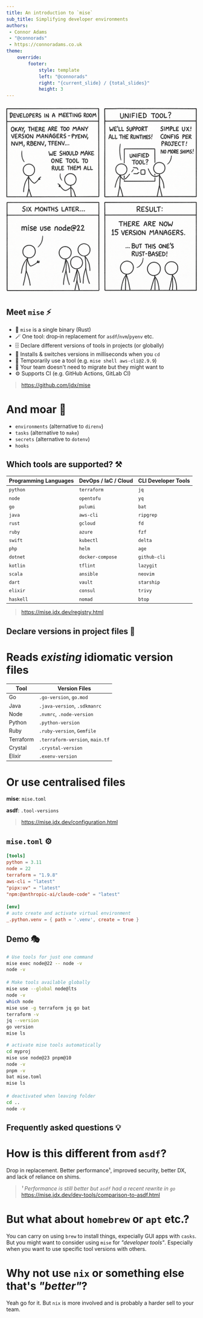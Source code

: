 ```yaml
---
title: An introduction to `mise`
sub_title: Simplifying developer environments
authors: 
 - Connor Adams
 - "@connorads"
 - https://connoradams.co.uk
theme:
    override:
        footer:
            style: template
            left: "@connorads"
            right: "{current_slide} / {total_slides}"
            height: 3
---
```


![image:width:100%](comic.png)

<!-- end_slide -->

Meet `mise` ⚡
---

<!-- pause -->

- 🦀 `mise` is a single binary (Rust)
- 🪄 One tool: drop‑in replacement for `asdf`/`nvm`/`pyenv` etc.
- 🗄️ Declare different versions of tools in projects (or globally)
- 📂 Installs & switches versions in milliseconds when you `cd`
- 🐚 Temporarily use a tool (e.g. `mise shell aws-cli@2.9.9`)
- 🤝 Your team doesn't need to migrate but they might want to
- ⚙️ Supports CI (e.g. GitHub Actions, GitLab CI)

> https://github.com/jdx/mise

<!-- pause -->

# And moar 🌈
- `environments` (alternative to `direnv`)
- `tasks` (alternative to `make`)
- `secrets` (alternative to `dotenv`)
- `hooks` 

<!-- end_slide -->

Which tools are supported? ⚒️
---

| **Programming Languages** | **DevOps / IaC / Cloud** | **CLI Developer Tools** |
|---------------------------|---------------------------|--------------------------|
| `python`                  | `terraform`               | `jq`                    |
| `node`                    | `opentofu`                | `yq`                    |
| `go`                      | `pulumi`                  | `bat`                   |
| `java`                    | `aws-cli`                 | `ripgrep`               |
| `rust`                    | `gcloud`                  | `fd`                    |
| `ruby`                    | `azure`                   | `fzf`                   |
| `swift`                   | `kubectl`                 | `delta`                 |
| `php`                     | `helm`                    | `age`                   |
| `dotnet`                  | `docker-compose`          | `github-cli`            |
| `kotlin`                  | `tflint`                  | `lazygit`               |
| `scala`                   | `ansible`                 | `neovim`                |
| `dart`                    | `vault`                   | `starship`              |
| `elixir`                  | `consul`                  | `trivy`                 |
| `haskell`                 | `nomad`                   | `btop`                  |

> https://mise.jdx.dev/registry.html

<!-- end_slide -->

Declare versions in project files 📂
---

<!-- column_layout: [6, 4] -->

<!-- column: 0 -->

# Reads *existing* idiomatic version files

| Tool      | Version Files |
|-----------|---------------|
| Go        | `.go-version`, `go.mod` |
| Java      | `.java-version`, `.sdkmanrc` |
| Node      | `.nvmrc`, `.node-version` |
| Python    | `.python-version` |
| Ruby      | `.ruby-version`, `Gemfile` |
| Terraform | `.terraform-version`, `main.tf` |
| Crystal   | `.crystal-version` |
| Elixir    | `.exenv-version` |

<!-- column: 1 -->

# Or use centralised files

**mise**: `mise.toml`

**asdf**: `.tool-versions`

<!-- reset_layout -->

> https://mise.jdx.dev/configuration.html

<!-- end_slide -->

`mise.toml` ⚙️
---

```toml
[tools]
python = 3.11
node = 22
terraform = "1.9.8"
aws-cli = "latest"
"pipx:uv" = "latest"
"npm:@anthropic-ai/claude-code" = "latest"

[env]
# auto create and activate virtual environment
_.python.venv = { path = '.venv', create = true }
```

<!-- end_slide -->

Demo 🎭
---

<!-- column_layout: [1, 1] -->

<!-- column: 0 -->

```sh
# Use tools for just one command
mise exec node@22 -- node -v
node -v

# Make tools available globally
mise use --global node@lts
node -v
which node
mise use -g terraform jq go bat
terraform -v
jq --version
go version
mise ls
```

<!-- column: 1 -->

```sh
# activate mise tools automatically
cd myproj
mise use node@23 pnpm@10
node -v
pnpm -v
bat mise.toml
mise ls

# deactivated when leaving folder
cd ..
node -v
```

<!-- end_slide -->

Frequently asked questions 💡
---

<!-- pause -->

# How is this different from `asdf`?

Drop in replacement. Better performance¹, improved security, better DX, and lack of reliance on shims.

> _¹ Performance is still better but `asdf` had a recent rewrite in `go`_
> https://mise.jdx.dev/dev-tools/comparison-to-asdf.html

<!-- pause -->

# But what about `homebrew` or `apt` etc.?

You can carry on using `brew` to install things, expecially GUI apps with `casks`. But you might want to consider using `mise` for _"developer tools"_. Especially when you want to use specific tool versions with others.

<!-- pause -->

# Why not use `nix` or something else that's _"better"_?

Yeah go for it. But `nix` is more involved and is probably a harder sell to your team.
